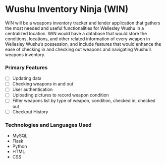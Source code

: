 # Wushu Inventory Ninja (WIN)
WIN will be a weapons inventory tracker and lender application that gathers the most needed and useful functionalities for Wellesley Wushu in a centralized location. WIN would have a database that would store the conditions, locations, and other related information of every weapon in Wellesley Wushu’s possession, and include features that would enhance the ease of checking in and checking out weapons and navigating Wushu’s weapons inventory.

### Primary Features
- [ ] Updating data
- [ ] Checking weapons in and out 
- [ ] User authentication
- [ ] Uploading pictures to record weapon condition
- [ ] Filter weapons list by type of weapon, condition, checked in, checked out
- [ ] Checkout History

### Technologies and Languages Used
- MySQL
- Flask
- Python
- HTML
- CSS

